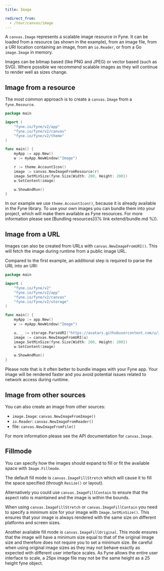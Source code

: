 ```yaml
---
title: Image

redirect_from:
  - /tour/canvas/image
---
```


A `canvas.Image` represents a scalable image resource in Fyne.
It can be loaded from a resource (as shown in the example), from an
image file, from a URI location containing an image, from an `io.Reader`,
or from a Go `image.Image` in memory.

Images can be bitmap based (like PNG and JPEG) or vector based
(such as SVG). Where possible we recommend scalable images as they will
continue to render well as sizes change.

## Image from a resource

The most common approach is to create a `canvas.Image` from a `fyne.Resource`.

```go
package main

import (
	"fyne.io/fyne/v2/app"
	"fyne.io/fyne/v2/canvas"
	"fyne.io/fyne/v2/theme"
)

func main() {
	myApp := app.New()
	w := myApp.NewWindow("Image")

	r := theme.AccountIcon()
	image := canvas.NewImageFromResource(r)
	image.SetMinSize(fyne.Size{Width: 200, Height: 200})
	w.SetContent(image)

	w.ShowAndRun()
}
```

In our example we use `theme.AccountIcon()`, because it is already available in the Fyne library. To use your own images you can bundle them into your project, which will make them available as Fyne resources. For more information please see [Bundling resources]({% link extend/bundle.md %}).

## Image from a URL

Images can also be created from URLs with `canvas.NewImageFromURI()`. This will fetch the image during runtime from a public image URL.

Compared to the first example, an additional step is required to parse the URL into an URI:

```go
package main

import (
	"fyne.io/fyne/v2"
	"fyne.io/fyne/v2/app"
	"fyne.io/fyne/v2/canvas"
	"fyne.io/fyne/v2/storage"
)

func main() {
	myApp := app.New()
	w := myApp.NewWindow("Image")

	u, _ := storage.ParseURI("https://avatars.githubusercontent.com/u/36045855")
	image := canvas.NewImageFromURI(u)
	image.SetMinSize(fyne.Size{Width: 200, Height: 200})
	w.SetContent(image)

	w.ShowAndRun()
}
```

Please note that is it often better to bundle images with your Fyne app. Your image will be rendered faster and you avoid potential issues related to network access during runtime.

## Image from other sources

You can also create an image from other sources:

- `image.Image`: `canvas.NewImageFromImage()`
- `io.Reader`: `canvas.NewImageFromReader()`
- file: `canvas.NewImageFromFile()`

For more information please see the API documentation for `canvas.Image`.

## Fillmode

You can specify how the images should expand to fill or fit the available space with `Image.Fillmode`.

The default fill mode is `canvas.ImageFillStretch` which will cause it
to fill the space specified (through `Resize()` or layout).

Alternatively you could use `canvas.ImageFillContain` to ensure that
the aspect ratio is maintained and the image is within the bounds.

When using `canvas.ImageFillStretch` or `canvas.ImageFillContain` you need to
specify a minimum size for your image with `Image.SetMinSize()`.
This ensures that your image is always rendered with the same size on different platforms and screen sizes.

Another available fill mode is `canvas.ImageFillOriginal`.
This mode ensures that the image will have a minimum size equal to that of the original image size
and therefore does not require you to set a minimum size.
Be careful when using original image sizes as they may not
behave exactly as expected with different user interface scales.
As Fyne allows the entire user interface to scale, a 25px image file
may not be the same height as a 25 height fyne object.
